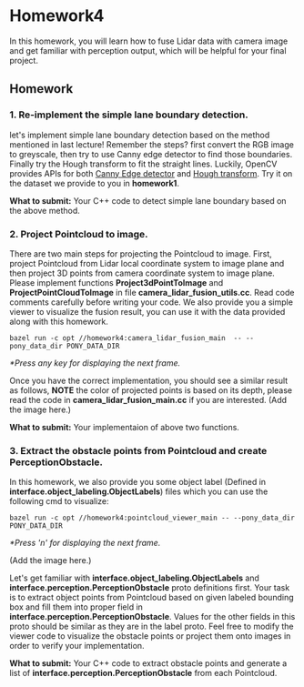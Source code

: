 # Homework4

In this homework, you will learn how to fuse Lidar data with camera image and get familiar with perception output, which will be helpful for your final project.

## Homework

### 1. Re-implement the simple lane boundary detection.
let's implement simple lane boundary detection based on the method mentioned in last lecture! Remember the steps? first convert the RGB image to greyscale, then try to use Canny edge detector to find those boundaries. Finally try the Hough transform to fit the straight lines. Luckily, OpenCV provides APIs for both [Canny Edge detector](https://docs.opencv.org/2.4/doc/tutorials/imgproc/imgtrans/canny_detector/canny_detector.html) and [Hough transform](https://docs.opencv.org/2.4/doc/tutorials/imgproc/imgtrans/hough_lines/hough_lines.html). Try it on the dataset we provide to you in **homework1**.

**What to submit:** Your C++ code to detect simple lane boundary based on the above method.

### 2. Project Pointcloud to image.
There are two main steps for projecting the Pointcloud to image. First, project Pointcloud from Lidar local coordinate system to image plane and then project 3D points from camera coordinate system to image plane. 
Please implement functions **Project3dPointToImage** and **ProjectPointCloudToImage** in file **camera_lidar_fusion_utils.cc**. 
Read code comments carefully before writing your code. We also provide you a simple viewer to visualize the fusion result, you can use it with the data provided along with this homework.

`bazel run -c opt //homework4:camera_lidar_fusion_main  -- --pony_data_dir PONY_DATA_DIR`

_*Press any key for displaying the next frame._

Once you have the correct implementation, you should see a similar result as follows, **NOTE** the color of projected points is based on its depth, please read the code in **camera_lidar_fusion_main.cc** if you are interested.
(Add the image here.)

**What to submit:** Your implementaion of above two functions.

### 3. Extract the obstacle points from Pointcloud and create PerceptionObstacle.
In this homework, we also provide you some object label (Defined in **interface.object_labeling.ObjectLabels**) files which you can use the following cmd to visualize:

`bazel run -c opt //homework4:pointcloud_viewer_main -- --pony_data_dir PONY_DATA_DIR`

_*Press 'n' for displaying the next frame._

(Add the image here.)

Let's get familiar with **interface.object_labeling.ObjectLabels** and **interface.perception.PerceptionObstacle** proto definitions first. Your task is to extract object points from Pointcloud based on given labeled bounding box and fill them into proper field in **interface.perception.PerceptionObstacle**. Values for the other fields in this proto should be similar as they are in the label proto. Feel free to modify the viewer code to visualize the obstacle points or project them onto images in order to verify your implementation.

**What to submit:** Your C++ code to extract obstacle points and generate a list of **interface.perception.PerceptionObstacle** from each Pointcloud.

